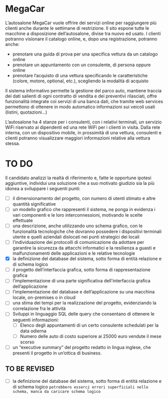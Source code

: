 # MegaCar
L’autosalone MegaCar vuole offrire dei servizi online per raggiungere più clienti anche durante le settimane di restrizione. Il sito espone tutte le macchine a disposizione dell’autosalone, divise tra nuovo ed usato. I clienti potranno visionare il catalogo online, e, dopo una registrazione, potranno anche:
-	prenotare una guida di prova per una specifica vettura da un catalogo online
-	prenotare un appuntamento con un consulente, di persona oppure online
-	prenotare l’acquisto di una vettura specificando le caratteristiche (colore, motore, optional, etc.), scegliendo la modalità di acquisto

Il sistema informativo permette la gestione del parco auto, mantiene traccia dei dati salienti di ogni contratto di vendita e dei preventivi rilasciati, offre funzionalità integrate coi servizi di una banca dati, che tramite web services permettono di ottenere in modo automatico informazioni sui veicoli usati (listini, quotazioni…)

L’autosalone ha 4 stanze per i consulenti, con i relativi terminali, un servizio WiFi riservato ai dipendenti ed una rete WiFi per i clienti in visita. Dalla rete interna, con un dispositivo mobile, in prossimità di una vettura, consulenti e clienti potranno visualizzare maggiori informazioni relative alla vettura stessa. 

# TO DO
Il candidato analizzi la realtà di riferimento e, fatte le opportune ipotesi aggiuntive, individui una soluzione che a suo motivato giudizio sia la più idonea a sviluppare i seguenti punti:
- [ ]   il dimensionamento del progetto, con numero di utenti stimato e altre quantità significative
- [ ]   un modello grafico che rappresenti il sistema, ne ponga in evidenza i vari componenti e le loro interconnessioni, motivando le scelte effettuate
- [ ]   una descrizione, anche utilizzando uno schema grafico, con le funzionalità tecnologiche che dovranno possedere i dispositivi terminali utente e quelli aziendali dislocati nei punti strategici dei locali
- [ ]	l’individuazione dei protocolli di comunicazione da adottare per garantire la sicurezza da attacchi informatici e la resilienza a guasti e malfunzionamenti delle applicazioni e le relative tecnologie
- [x]	la definizione del database del sistema, sotto forma di entità relazione e di schema logico 
- [ ]	il progetto dell’interfaccia grafica, sotto forma di rappresentazione grafica
- [ ]	l’implementazione di una parte significativa dell'interfaccia grafica dell’applicazione
- [ ]	l’implementazione del database e dell’applicazione su una macchina locale, on-premises o in cloud
- [ ]	una stima dei tempi per la realizzazione del progetto, evidenziando la correlazione fra le attività
- [ ]	Sviluppi in linguaggio SQL delle query che consentano di ottenere le seguenti informazioni:
    - [ ]	Elenco degli appuntamenti di un certo consulente schedulati per la data odierna
    - [ ]	Numero delle auto di costo superiore ai 25000 euro vendute il mese scorso
- [ ]	un “executive summary” del progetto redatto in lingua inglese, che presenti il progetto in un’ottica di business. 
## TO BE REVISED
- [ ]	la definizione del database del sistema, sotto forma di entità relazione e di schema logico ``` potrebbero esserci errori superficiali nello schema, manca da caricare schema logico ```
